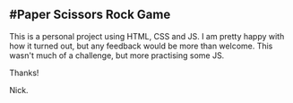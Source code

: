 #Paper Scissors Rock Game
-------------------------

This is a personal project using HTML, CSS and JS. I am pretty happy with how it turned out, but any feedback would be more than welcome. This wasn't much of a challenge, but more practising some JS.

Thanks!

Nick.